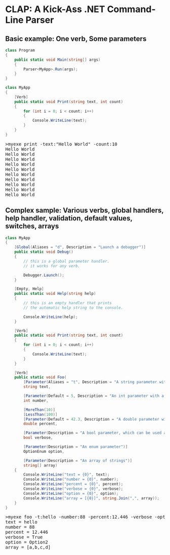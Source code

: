 CLAP: A Kick-Ass .NET Command-Line Parser
=========================================
Basic example: One verb, Some parameters
----------------------------------------
```c#
class Program
{
    public static void Main(string[] args)
    {
        Parser<MyApp>.Run(args);
    }
}

class MyApp
{
    [Verb]
    public static void Print(string text, int count)
    {
        for (int i = 0; i < count; i++)
        {
            Console.WriteLine(text);
        }
    }
}
```

<pre>
>myexe print -text:"Hello World" -count:10
Hello World
Hello World
Hello World
Hello World
Hello World
Hello World
Hello World
Hello World
Hello World
Hello World
</pre>

Complex sample: Various verbs, global handlers, help handler, validation, default values, switches, arrays
----------------------------------------------------------------------------------------------------------
```c#
class MyApp
{
    [Global(Aliases = "d", Description = "Launch a debugger")]
    public static void Debug()
    {
        // this is a global parameter handler.
        // it works for any verb.

        Debugger.Launch();
    }

    [Empty, Help]
    public static void Help(string help)
    {
        // this is an empty handler that prints
        // the automatic help string to the console.

        Console.WriteLine(help);
    }

    [Verb]
    public static void Print(string text, int count)
    {
        for (int i = 0; i < count; i++)
        {
            Console.WriteLine(text);
        }
    }

    [Verb]
    public static void Foo(
        [Parameter(Aliases = "t", Description = "A string parameter with an additional alias")]
        string text,

        [Parameter(Default = 5, Description = "An int parameter with a default")]
        int number,

        [MoreThan(10)]
        [LessThan(100)]
        [Parameter(Default = 42.3, Description = "A double parameter with validation and a default value")]
        double percent,

        [Parameter(Description = "A bool parameter, which can be used as a switch")]
        bool verbose,

        [Parameter(Description = "An enum parameter")]
        OptionEnum option,

        [Parameter(Description = "An array of strings")]
        string[] array)
    {
        Console.WriteLine("text = {0}", text);
        Console.WriteLine("number = {0}", number);
        Console.WriteLine("percent = {0}", percent);
        Console.WriteLine("verbose = {0}", verbose);
        Console.WriteLine("option = {0}", option);
        Console.WriteLine("array = [{0}]", string.Join(",", array));
    }
}
```

<pre>
>myexe foo -t:hello -number:88 -percent:12.446 -verbose -option:Option2 -array:a,b,c,d
text = hello
number = 88
percent = 12.446
verbose = True
option = Option2
array = [a,b,c,d]
</pre>